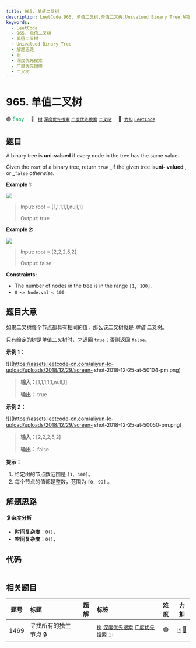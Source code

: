 ```yaml
---
title: 965. 单值二叉树
description: LeetCode,965. 单值二叉树,单值二叉树,Univalued Binary Tree,解题思路,树,深度优先搜索,广度优先搜索,二叉树
keywords:
  - LeetCode
  - 965. 单值二叉树
  - 单值二叉树
  - Univalued Binary Tree
  - 解题思路
  - 树
  - 深度优先搜索
  - 广度优先搜索
  - 二叉树
---
```


# 965. 单值二叉树

🟢 <font color=#15bd66>Easy</font>&emsp; 🔖&ensp; [`树`](/tag/tree.md) [`深度优先搜索`](/tag/depth-first-search.md) [`广度优先搜索`](/tag/breadth-first-search.md) [`二叉树`](/tag/binary-tree.md)&emsp; 🔗&ensp;[`力扣`](https://leetcode.cn/problems/univalued-binary-tree) [`LeetCode`](https://leetcode.com/problems/univalued-binary-tree)

## 题目

A binary tree is **uni-valued** if every node in the tree has the same value.

Given the `root` of a binary tree, return `true` _if the given tree is**uni-
valued** , or _`false` _otherwise._



**Example 1:**

![](https://assets.leetcode.com/uploads/2018/12/28/unival_bst_1.png)

> Input: root = [1,1,1,1,1,null,1]
> 
> Output: true

**Example 2:**

![](https://assets.leetcode.com/uploads/2018/12/28/unival_bst_2.png)

> Input: root = [2,2,2,5,2]
> 
> Output: false

**Constraints:**

  * The number of nodes in the tree is in the range `[1, 100]`.
  * `0 <= Node.val < 100`


## 题目大意

如果二叉树每个节点都具有相同的值，那么该二叉树就是 _单值_ 二叉树。

只有给定的树是单值二叉树时，才返回 `true`；否则返回 `false`。



**示例 1：**

![](https://assets.leetcode-cn.com/aliyun-lc-upload/uploads/2018/12/29/screen-
shot-2018-12-25-at-50104-pm.png)

> 
> 
> 
> 
> 
> **输入：**[1,1,1,1,1,null,1]
> 
> **输出：** true
> 
> 

**示例 2：**

![](https://assets.leetcode-cn.com/aliyun-lc-upload/uploads/2018/12/29/screen-
shot-2018-12-25-at-50050-pm.png)

> 
> 
> 
> 
> 
> **输入：**[2,2,2,5,2]
> 
> **输出：** false
> 
> 



**提示：**

  1. 给定树的节点数范围是 `[1, 100]`。
  2. 每个节点的值都是整数，范围为 `[0, 99]` 。


## 解题思路

#### 复杂度分析

- **时间复杂度**：`O()`，
- **空间复杂度**：`O()`，

## 代码

```javascript

```

## 相关题目

<!-- prettier-ignore -->
| 题号 | 标题 | 题解 | 标签 | 难度 | 力扣 |
| :------: | :------ | :------: | :------ | :------: | :------: |
| 1469 | 寻找所有的独生节点 🔒 |  |  [`树`](/tag/tree.md) [`深度优先搜索`](/tag/depth-first-search.md) [`广度优先搜索`](/tag/breadth-first-search.md) `1+` | 🟢 | [🀄️](https://leetcode.cn/problems/find-all-the-lonely-nodes) [🔗](https://leetcode.com/problems/find-all-the-lonely-nodes) |